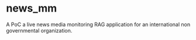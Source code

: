 # news_mm
A PoC a live news media monitoring RAG application for an international non governmental organization.
